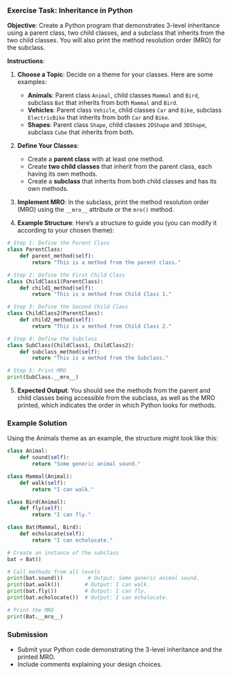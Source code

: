 ### Exercise Task: Inheritance in Python

**Objective**: Create a Python program that demonstrates 3-level inheritance using a parent class, two child classes, and a subclass that inherits from the two child classes. You will also print the method resolution order (MRO) for the subclass.

**Instructions**:

1. **Choose a Topic**: Decide on a theme for your classes. Here are some examples:
   - **Animals**: Parent class `Animal`, child classes `Mammal` and `Bird`, subclass `Bat` that inherits from both `Mammal` and `Bird`.
   - **Vehicles**: Parent class `Vehicle`, child classes `Car` and `Bike`, subclass `ElectricBike` that inherits from both `Car` and `Bike`.
   - **Shapes**: Parent class `Shape`, child classes `2DShape` and `3DShape`, subclass `Cube` that inherits from both.

2. **Define Your Classes**:
   - Create a **parent class** with at least one method.
   - Create **two child classes** that inherit from the parent class, each having its own methods.
   - Create a **subclass** that inherits from both child classes and has its own methods.

3. **Implement MRO**: In the subclass, print the method resolution order (MRO) using the `__mro__` attribute or the `mro()` method.

4. **Example Structure**:
   Here’s a structure to guide you (you can modify it according to your chosen theme):

```python
# Step 1: Define the Parent Class
class ParentClass:
    def parent_method(self):
        return "This is a method from the parent class."

# Step 2: Define the First Child Class
class ChildClass1(ParentClass):
    def child1_method(self):
        return "This is a method from Child Class 1."

# Step 3: Define the Second Child Class
class ChildClass2(ParentClass):
    def child2_method(self):
        return "This is a method from Child Class 2."

# Step 4: Define the Subclass
class SubClass(ChildClass1, ChildClass2):
    def subclass_method(self):
        return "This is a method from the Subclass."

# Step 5: Print MRO
print(SubClass.__mro__)
```

5. **Expected Output**: You should see the methods from the parent and child classes being accessible from the subclass, as well as the MRO printed, which indicates the order in which Python looks for methods.

### Example Solution
Using the Animals theme as an example, the structure might look like this:

```python
class Animal:
    def sound(self):
        return "Some generic animal sound."

class Mammal(Animal):
    def walk(self):
        return "I can walk."

class Bird(Animal):
    def fly(self):
        return "I can fly."

class Bat(Mammal, Bird):
    def echolocate(self):
        return "I can echolocate."

# Create an instance of the subclass
bat = Bat()

# Call methods from all levels
print(bat.sound())        # Output: Some generic animal sound.
print(bat.walk())        # Output: I can walk.
print(bat.fly())         # Output: I can fly.
print(bat.echolocate())  # Output: I can echolocate.

# Print the MRO
print(Bat.__mro__)
```

### Submission
- Submit your Python code demonstrating the 3-level inheritance and the printed MRO.
- Include comments explaining your design choices.


